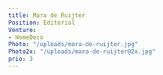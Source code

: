 ```yaml
---
title: Mara de Ruijter
Position: Editorial
Venture:
- HomeDeco
Photo: "/uploads/mara-de-ruijter.jpg"
Photo2x: "/uploads/mara-de-ruijter@2x.jpg"
prio: 3
---
```

